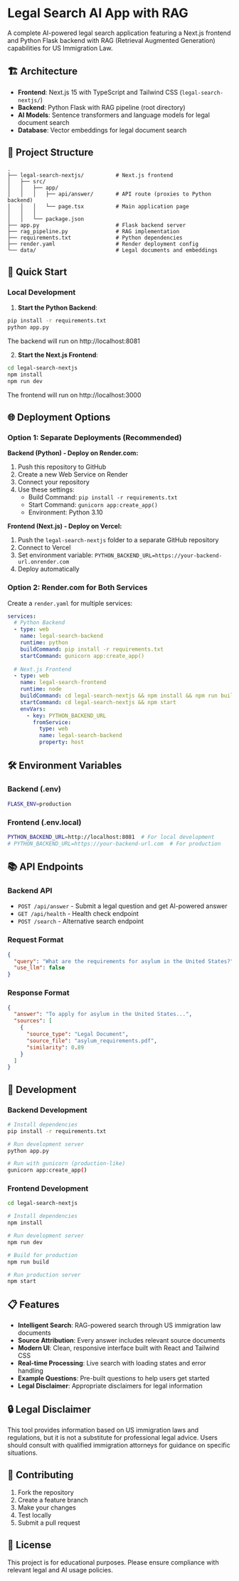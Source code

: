 # Legal Search AI App with RAG

A complete AI-powered legal search application featuring a Next.js frontend and Python Flask backend with RAG (Retrieval Augmented Generation) capabilities for US Immigration Law.

## 🏗️ Architecture

- **Frontend**: Next.js 15 with TypeScript and Tailwind CSS (`legal-search-nextjs/`)
- **Backend**: Python Flask with RAG pipeline (root directory)
- **AI Models**: Sentence transformers and language models for legal document search
- **Database**: Vector embeddings for legal document search

## 📁 Project Structure

```
.
├── legal-search-nextjs/          # Next.js frontend
│   ├── src/
│   │   ├── app/
│   │   │   ├── api/answer/       # API route (proxies to Python backend)
│   │   │   └── page.tsx          # Main application page
│   │   │
│   │   └── package.json
├── app.py                        # Flask backend server
├── rag_pipeline.py               # RAG implementation
├── requirements.txt              # Python dependencies
├── render.yaml                   # Render deployment config
└── data/                         # Legal documents and embeddings
```

## 🚀 Quick Start

### Local Development

1. **Start the Python Backend**:
```bash
pip install -r requirements.txt
python app.py
```
The backend will run on http://localhost:8081

2. **Start the Next.js Frontend**:
```bash
cd legal-search-nextjs
npm install
npm run dev
```
The frontend will run on http://localhost:3000

## 🌐 Deployment Options

### Option 1: Separate Deployments (Recommended)

**Backend (Python) - Deploy on Render.com:**
1. Push this repository to GitHub
2. Create a new Web Service on Render
3. Connect your repository
4. Use these settings:
   - Build Command: `pip install -r requirements.txt`
   - Start Command: `gunicorn app:create_app()`
   - Environment: Python 3.10

**Frontend (Next.js) - Deploy on Vercel:**
1. Push the `legal-search-nextjs` folder to a separate GitHub repository
2. Connect to Vercel
3. Set environment variable: `PYTHON_BACKEND_URL=https://your-backend-url.onrender.com`
4. Deploy automatically

### Option 2: Render.com for Both Services

Create a `render.yaml` for multiple services:

```yaml
services:
  # Python Backend
  - type: web
    name: legal-search-backend
    runtime: python
    buildCommand: pip install -r requirements.txt
    startCommand: gunicorn app:create_app()
    
  # Next.js Frontend  
  - type: web
    name: legal-search-frontend
    runtime: node
    buildCommand: cd legal-search-nextjs && npm install && npm run build
    startCommand: cd legal-search-nextjs && npm start
    envVars:
      - key: PYTHON_BACKEND_URL
        fromService:
          type: web
          name: legal-search-backend
          property: host
```

## 🛠️ Environment Variables

### Backend (.env)
```bash
FLASK_ENV=production
```

### Frontend (.env.local)
```bash
PYTHON_BACKEND_URL=http://localhost:8081  # For local development
# PYTHON_BACKEND_URL=https://your-backend-url.com  # For production
```

## 📚 API Endpoints

### Backend API
- `POST /api/answer` - Submit a legal question and get AI-powered answer
- `GET /api/health` - Health check endpoint
- `POST /search` - Alternative search endpoint

### Request Format
```json
{
  "query": "What are the requirements for asylum in the United States?",
  "use_llm": false
}
```

### Response Format
```json
{
  "answer": "To apply for asylum in the United States...",
  "sources": [
    {
      "source_type": "Legal Document",
      "source_file": "asylum_requirements.pdf",
      "similarity": 0.89
    }
  ]
}
```

## 🔧 Development

### Backend Development
```bash
# Install dependencies
pip install -r requirements.txt

# Run development server
python app.py

# Run with gunicorn (production-like)
gunicorn app:create_app()
```

### Frontend Development
```bash
cd legal-search-nextjs

# Install dependencies
npm install

# Run development server
npm run dev

# Build for production
npm run build

# Run production server
npm start
```

## 📋 Features

- **Intelligent Search**: RAG-powered search through US immigration law documents
- **Source Attribution**: Every answer includes relevant source documents
- **Modern UI**: Clean, responsive interface built with React and Tailwind CSS
- **Real-time Processing**: Live search with loading states and error handling
- **Example Questions**: Pre-built questions to help users get started
- **Legal Disclaimer**: Appropriate disclaimers for legal information

## 🔒 Legal Disclaimer

This tool provides information based on US immigration laws and regulations, but it is not a substitute for professional legal advice. Users should consult with qualified immigration attorneys for guidance on specific situations.

## 🤝 Contributing

1. Fork the repository
2. Create a feature branch
3. Make your changes
4. Test locally
5. Submit a pull request

## 📄 License

This project is for educational purposes. Please ensure compliance with relevant legal and AI usage policies. 